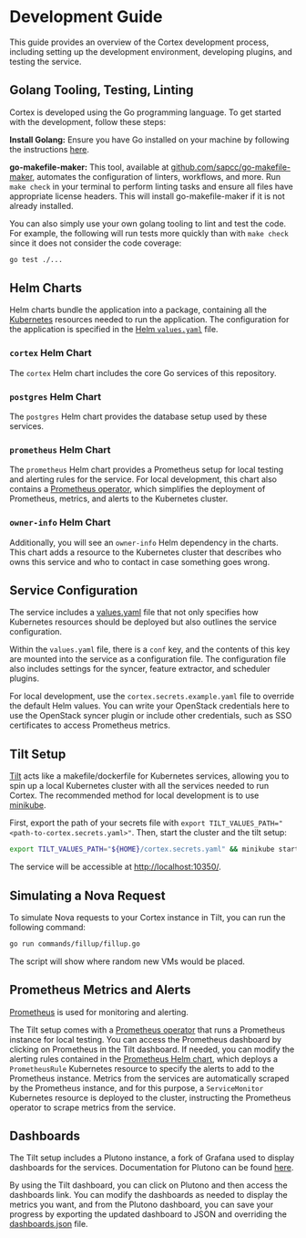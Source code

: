# Development Guide

This guide provides an overview of the Cortex development process, including setting up the development environment, developing plugins, and testing the service.

## Golang Tooling, Testing, Linting

Cortex is developed using the Go programming language. To get started with the development, follow these steps:

**Install Golang:** Ensure you have Go installed on your machine by following the instructions [here](https://golang.org/doc/install).

**go-makefile-maker:** This tool, available at [github.com/sapcc/go-makefile-maker](https://github.com/sapcc/go-makefile-maker), automates the configuration of linters, workflows, and more. Run `make check` in your terminal to perform linting tasks and ensure all files have appropriate license headers. This will install go-makefile-maker if it is not already installed.

You can also simply use your own golang tooling to lint and test the code. For example, the following will run tests more quickly than with `make check` since it does not consider the code coverage:

```bash
go test ./...
```

## Helm Charts

Helm charts bundle the application into a package, containing all the [Kubernetes](https://kubernetes.io/docs/tutorials/hello-minikube/) resources needed to run the application. The configuration for the application is specified in the [Helm `values.yaml`](helm/cortex/values.yaml) file.

### `cortex` Helm Chart

The `cortex` Helm chart includes the core Go services of this repository.

### `postgres` Helm Chart

The `postgres` Helm chart provides the database setup used by these services.

### `prometheus` Helm Chart

The `prometheus` Helm chart provides a Prometheus setup for local testing and alerting rules for the service. For local development, this chart also contains a [Prometheus operator](https://github.com/prometheus-community/helm-charts/tree/d20c3db997ac3d1b225a8c8b8cd407b5d63fbae9/charts/kube-prometheus-stack), which simplifies the deployment of Prometheus, metrics, and alerts to the Kubernetes cluster.

### `owner-info` Helm Chart

Additionally, you will see an `owner-info` Helm dependency in the charts. This chart adds a resource to the Kubernetes cluster that describes who owns this service and who to contact in case something goes wrong.

## Service Configuration

The service includes a [values.yaml](helm/cortex/values.yaml) file that not only specifies how Kubernetes resources should be deployed but also outlines the service configuration.

Within the `values.yaml` file, there is a `conf` key, and the contents of this key are mounted into the service as a configuration file. The configuration file also includes settings for the syncer, feature extractor, and scheduler plugins.

For local development, use the `cortex.secrets.example.yaml` file to override the default Helm values. You can write your OpenStack credentials here to use the OpenStack syncer plugin or include other credentials, such as SSO certificates to access Prometheus metrics.

## Tilt Setup

[Tilt](https://docs.tilt.dev/) acts like a makefile/dockerfile for Kubernetes services, allowing you to spin up a local Kubernetes cluster with all the services needed to run Cortex. The recommended method for local development is to use [minikube](https://minikube.sigs.k8s.io/docs/start/).

First, export the path of your secrets file with `export TILT_VALUES_PATH="<path-to-cortex.secrets.yaml>"`. Then, start the cluster and the tilt setup:

```bash
export TILT_VALUES_PATH="${HOME}/cortex.secrets.yaml" && minikube start && tilt up
```

The service will be accessible at [http://localhost:10350/](http://localhost:10350/).

## Simulating a Nova Request

To simulate Nova requests to your Cortex instance in Tilt, you can run the following command:
```bash
go run commands/fillup/fillup.go
```

The script will show where random new VMs would be placed.

## Prometheus Metrics and Alerts

[Prometheus](https://prometheus.io/docs/prometheus/latest/getting_started/) is used for monitoring and alerting.

The Tilt setup comes with a [Prometheus operator](https://github.com/prometheus-community/helm-charts/tree/d20c3db997ac3d1b225a8c8b8cd407b5d63fbae9/charts/kube-prometheus-stack) that runs a Prometheus instance for local testing. You can access the Prometheus dashboard by clicking on Prometheus in the Tilt dashboard. If needed, you can modify the alerting rules contained in the [Prometheus Helm chart](helm/cortex/charts/cortex-prometheus/), which deploys a `PrometheusRule` Kubernetes resource to specify the alerts to add to the Prometheus instance. Metrics from the services are automatically scraped by the Prometheus instance, and for this purpose, a `ServiceMonitor` Kubernetes resource is deployed to the cluster, instructing the Prometheus operator to scrape metrics from the service.

## Dashboards

The Tilt setup includes a Plutono instance, a fork of Grafana used to display dashboards for the services. Documentation for Plutono can be found [here](https://grafana.com/docs/grafana/v7.5/).

By using the Tilt dashboard, you can click on Plutono and then access the dashboards link. You can modify the dashboards as needed to display the metrics you want, and from the Plutono dashboard, you can save your progress by exporting the updated dashboard to JSON and overriding the [dashboards.json](plutono/provisioning/dashboards/cortex.json) file.
